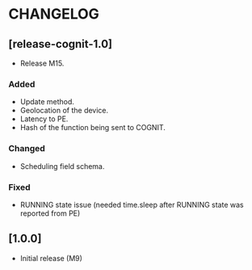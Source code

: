# CHANGELOG

## [release-cognit-1.0]
- Release M15.

### Added
- Update method.
- Geolocation of the device.
- Latency to PE.
- Hash of the function being sent to COGNIT.
### Changed
- Scheduling field schema.
### Fixed
- RUNNING state issue (needed time.sleep after RUNNING state was reported from PE)

## [1.0.0]
- Initial release (M9)

